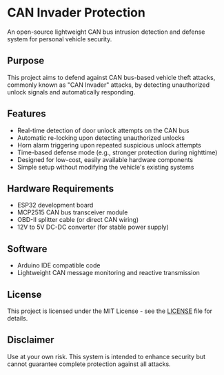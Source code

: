 # CAN Invader Protection

An open-source lightweight CAN bus intrusion detection and defense system for personal vehicle security.

## Purpose

This project aims to defend against CAN bus-based vehicle theft attacks, commonly known as "CAN Invader" attacks, by detecting unauthorized unlock signals and automatically responding.

## Features

- Real-time detection of door unlock attempts on the CAN bus
- Automatic re-locking upon detecting unauthorized unlocks
- Horn alarm triggering upon repeated suspicious unlock attempts
- Time-based defense mode (e.g., stronger protection during nighttime)
- Designed for low-cost, easily available hardware components
- Simple setup without modifying the vehicle's existing systems

## Hardware Requirements

- ESP32 development board
- MCP2515 CAN bus transceiver module
- OBD-II splitter cable (or direct CAN wiring)
- 12V to 5V DC-DC converter (for stable power supply)

## Software

- Arduino IDE compatible code
- Lightweight CAN message monitoring and reactive transmission

## License

This project is licensed under the MIT License - see the [LICENSE](LICENSE) file for details.

## Disclaimer

Use at your own risk. This system is intended to enhance security but cannot guarantee complete protection against all attacks.

